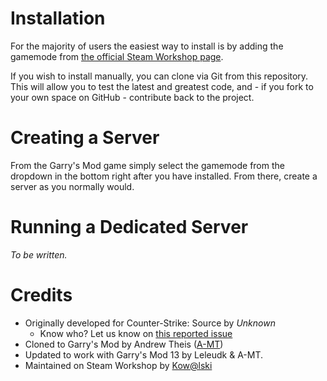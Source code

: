 # Installation

For the majority of users the easiest way to install is by adding the gamemode from [the official Steam Workshop page](http://steamcommunity.com/sharedfiles/filedetails/?id=135509255&searchtext=Prop+Hunt).

If you wish to install manually, you can clone via Git from this repository. This will allow you to test the latest and greatest code, and - if you fork to your own space on GitHub - contribute back to the project.


# Creating a Server

From the Garry's Mod game simply select the gamemode from the dropdown in the bottom right after you have installed. From there, create a server as you normally would.


# Running a Dedicated Server

*To be written.*


# Credits

- Originally developed for Counter-Strike: Source by *Unknown*
	- Know who? Let us know on [this reported issue](https://github.com/andrewtheis/prophunt/issues/2)
- Cloned to Garry's Mod by Andrew Theis ([A-MT](http://steamcommunity.com/id/amt))
- Updated to work with Garry's Mod 13 by Leleudk & A-MT.
- Maintained on Steam Workshop by [Kow@lski](http://steamcommunity.com/id/kowalski7cc)
